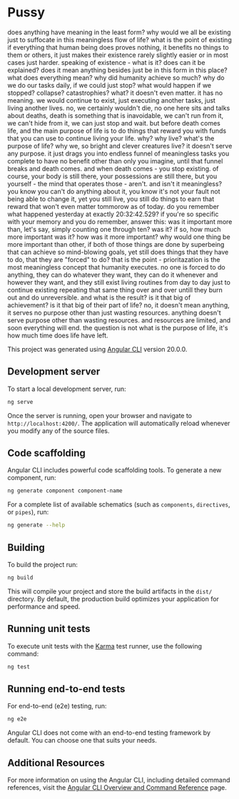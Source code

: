 # Pussy

does anything have meaning in the least form? why would we all be existing just to suffocate in this meaningless flow of life? what is the point of existing if everything that human being does proves nothing, it benefits no things to them or others, it just makes their existence rarely slightly easier or in most cases just harder. speaking of existence - what is it? does can it be explained? does it mean anything besides just be in this form in this place? what does everything mean? why did humanity achieve so much? why do we do our tasks daily, if we could just stop? what would happen if we stopped? collapse? catastrophies? what? it doesn't even matter. it has no meaning. we would continue to exist, just executing another tasks, just living another lives. no, we certainly wouldn't die, no one here sits and talks about deaths, death is something that is inavoidable, we can't run from it, we can't hide from it, we can just stop and wait. but before death comes life, and the main purpose of life is to do things that reward you with funds that you can use to continue living your life. why? why live? what's the purpose of life? why we, so bright and clever creatures live? it doesn't serve any purpose. it just drags you into endless funnel of meaningless tasks you complete to  have no benefit other than only you imagine, until that funnel breaks and death comes. and when death comes - you stop existing. of course, your body is still there, your possessions are still there, but you yourself - the mind that operates those - aren't. and isn't it meaningless? you know you can't do anything about it, you know it's not your fault not being able to change it, yet you still live, you still do things to earn that reward that won't even matter tommorow as of today. do you remember what happened yesterday at exactly 20:32:42.529? if you're so specific with your memory and you do remember, answer this: was it important more than, let's say, simply counting one through ten? was it? if so, how much more important was it? how was it more important? why would one thing be more important than other, if both of those things are done by superbeing that can achieve so mind-blowing goals, yet still does things that they have to do, that they are "forced" to do? that is the point - prioritazation is the most meaningless concept that humanity executes. no one is forced to do anything, they can do whatever they want, they can do it whenever and however they want, and they still exist living routines from day to day just to continue existing repeating that same thing over and over untill they burn out and do unreversible. and what is the result? is it that big of achievement? is it that big of their part of life? no, it doesn't mean anything, it serves no purpose other than just wasting resources. anything doesn't serve purpose other than wasting resources. and resources are limited, and soon everything will end. the question is not what is the purpose of life, it's how much time does life have left.

This project was generated using [Angular CLI](https://github.com/angular/angular-cli) version 20.0.0.

## Development server

To start a local development server, run:

```bash
ng serve
```

Once the server is running, open your browser and navigate to `http://localhost:4200/`. The application will automatically reload whenever you modify any of the source files.

## Code scaffolding

Angular CLI includes powerful code scaffolding tools. To generate a new component, run:

```bash
ng generate component component-name
```

For a complete list of available schematics (such as `components`, `directives`, or `pipes`), run:

```bash
ng generate --help
```

## Building

To build the project run:

```bash
ng build
```

This will compile your project and store the build artifacts in the `dist/` directory. By default, the production build optimizes your application for performance and speed.

## Running unit tests

To execute unit tests with the [Karma](https://karma-runner.github.io) test runner, use the following command:

```bash
ng test
```

## Running end-to-end tests

For end-to-end (e2e) testing, run:

```bash
ng e2e
```

Angular CLI does not come with an end-to-end testing framework by default. You can choose one that suits your needs.

## Additional Resources

For more information on using the Angular CLI, including detailed command references, visit the [Angular CLI Overview and Command Reference](https://angular.dev/tools/cli) page.
